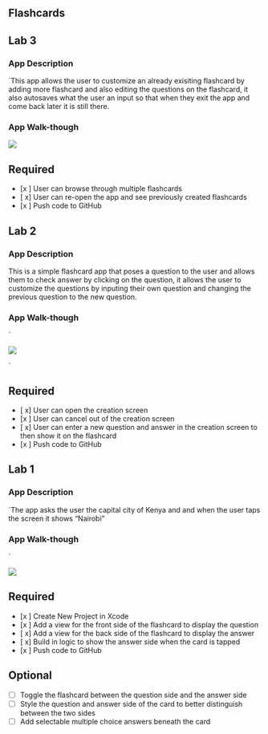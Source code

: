 ## Flashcards



## Lab 3

### App Description
`This app allows the user to customize an already exisiting flashcard by adding more flashcard and also editing the questions on the flashcard, it also autosaves what the user an input so that when they exit the app and come back later it is still there.

### App Walk-though


  ![](https://i.imgur.com/FG2y1vp.gif)
  



## Required
- [x ] User can browse through multiple flashcards
- [ x] User can re-open the app and see previously created flashcards
- [x ] Push code to GitHub

## Lab 2

### App Description
This is a simple flashcard app that poses a question to the user and allows them to check answer by clicking on the question, it allows the user to customize the questions by inputing their own question and changing the previous question to the new question.

### App Walk-though
`

 ![](https://i.imgur.com/N3qFSiA.gif)


`

## Required
- [ x] User can open the creation screen
- [x ] User can cancel out of the creation screen
- [ x] User can enter a new question and answer in the creation screen to then show it on the flashcard
- [x ] Push code to GitHub
## Lab 1

### App Description
`The app asks the user the capital city of Kenya and and when the user taps the screen it shows “Nairobi”

### App Walk-though
`

 ![](https://i.imgur.com/Yx2tRS7.gif)


## Required
- [x ] Create New Project in Xcode
- [x ] Add a view for the front side of the flashcard to display the question
- [ x] Add a view for the back side of the flashcard to display the answer
- [ x] Build in logic to show the answer side when the card is tapped
- [x ] Push code to GitHub
## Optional
- [ ] Toggle the flashcard between the question side and the answer side
- [ ] Style the question and answer side of the card to better distinguish between the two sides
- [ ] Add selectable multiple choice answers beneath the card
